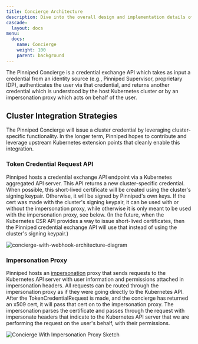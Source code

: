 ```yaml
---
title: Concierge Architecture
description: Dive into the overall design and implementation details of Pinniped.
cascade:
  layout: docs
menu:
  docs:
    name: Concierge
    weight: 100
    parent: background
---
```


The Pinniped Concierge is a credential exchange API which takes as input a
credential from an identity source (e.g., Pinniped Supervisor, proprietary IDP),
authenticates the user via that credential, and returns another credential which is
understood by the host Kubernetes cluster or by an impersonation proxy which acts
on behalf of the user.

## Cluster Integration Strategies
The Pinniped Concierge will issue a cluster credential by leveraging cluster-specific
functionality. In the longer term,
Pinniped hopes to contribute and leverage upstream Kubernetes extension points that
cleanly enable this integration.

### Token Credential Request API
Pinniped hosts a credential exchange API endpoint via a Kubernetes aggregated API server.
This API returns a new cluster-specific credential.
When possible, this short-lived certificate will be created using the cluster's signing keypair.
Otherwise, it will be signed by Pinniped's own keys.
If the cert was made with the cluster's signing keypair, it can be used with or without the impersonation
proxy, while otherwise it is only meant to be used with the impersonation proxy, see below.
(In the future, when the Kubernetes CSR API
provides a way to issue short-lived certificates, then the Pinniped credential exchange API
will use that instead of using the cluster's signing keypair.)

![concierge-with-webhook-architecture-diagram](/docs/img/pinniped_architecture_concierge_webhook.svg)

### Impersonation Proxy
Pinniped hosts an [impersonation](https://kubernetes.io/docs/reference/access-authn-authz/authentication/#user-impersonation)
proxy that sends requests to the Kubernetes API server with user information and permissions attached in impersonation
headers.
All requests can be routed through the impersonation proxy as if they were going directly to the Kubernetes API.
After the TokenCredentialRequest is made, and the concierge has returned an x509 cert, it will pass that cert on to
the impersonation proxy.
The impersonation parses the certificate and passes through the request with impersonate headers that
indicate to the Kubernetes API server that we are performing the request on the user's behalf, with their permissions.
  
![Concierge With Impersonation Proxy Sketch](/docs/img/pinniped_architecture_concierge_webhook_impersonator.svg)





